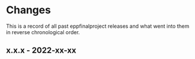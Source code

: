 # Changes

This is a record of all past eppfinalproject releases and what went into
them in reverse chronological order.


## x.x.x - 2022-xx-xx
